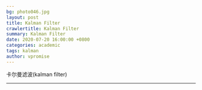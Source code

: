 ```yaml
---
bg: photo046.jpg
layout: post
title: Kalman Filter
crawlertitle: Kalman Filter
summary: Kalman Filter
date: 2020-07-20 16:00:00 +0800
categories: academic
tags: kalman
author: vpromise
---
```


卡尔曼滤波(kalman filter)

---

<!-- 待更新 -->